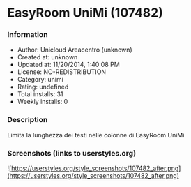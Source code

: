# EasyRoom UniMi (107482)

### Information
- Author: Unicloud Areacentro (unknown)
- Created at: unknown
- Updated at: 11/20/2014, 1:40:08 PM
- License: NO-REDISTRIBUTION
- Category: unimi
- Rating: undefined
- Total installs: 31
- Weekly installs: 0


### Description
Limita la lunghezza dei testi nelle colonne di EasyRoom UniMi


### Screenshots (links to userstyles.org)
![https://userstyles.org/style_screenshots/107482_after.png](https://userstyles.org/style_screenshots/107482_after.png)


